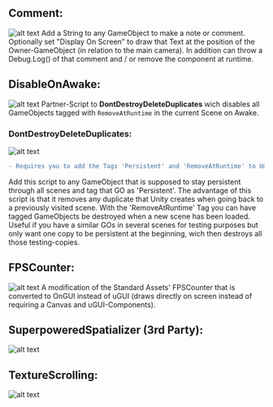 ## Comment: 
![alt text](http://imgur.com/SAHWxUi)
Add a String to any GameObject to make a note or comment. Optionally set "Display On Screen" to draw that Text at the position of the Owner-GameObject (in relation to the main camera).
In addition can throw a Debug.Log() of that comment and / or remove the component at runtime.

## DisableOnAwake: 
![alt text](http://imgur.com/PR5C0IG)
Partner-Script to **DontDestroyDeleteDuplicates** wich disables all GameObjects tagged with `RemoveAtRuntime` in the current Scene on Awake.

### DontDestroyDeleteDuplicates: 
![alt text](http://i.imgur.com/FqJX5va.jpg)
```diff
- Requires you to add the Tags 'Persistent' and 'RemoveAtRuntime' to Unity. 
```
Add this script to any GameObject that is supposed to stay persistent through all scenes and tag that GO as 'Persistent'.
The advantage of this script is that it removes any duplicate that Unity creates when going back to a previously visited scene.
With the 'RemoveAtRuntime' Tag you can have tagged GameObjects be destroyed when a new scene has been loaded. Useful if you have a similar 
GOs in several scenes for testing purposes but only want one copy to be persistent at the beginning, wich then destroys all those testing-copies.

## FPSCounter: 
![alt text](http://imgur.com/SAap4pL)
A modification of the Standard Assets' FPSCounter that is converted to OnGUI instead of uGUI (draws directly on screen instead of requiring a Canvas and uGUI-Components).

## SuperpoweredSpatializer (3rd Party): 
![alt text](http://imgur.com/mm2x8Dg)

## TextureScrolling: 
![alt text](http://imgur.com/PviAb8E)

